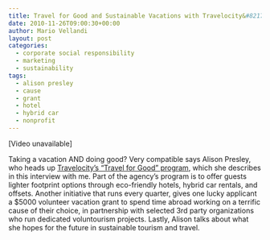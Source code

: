 ```yaml
---
title: Travel for Good and Sustainable Vacations with Travelocity&#8217;s Alison Presley
date: 2010-11-26T09:00:30+00:00
author: Mario Vellandi
layout: post
categories:
  - corporate social responsibility
  - marketing
  - sustainability
tags:
  - alison presley
  - cause
  - grant
  - hotel
  - hybrid car
  - nonprofit
---
```

[Video unavailable]

Taking a vacation AND doing good? Very compatible says Alison Presley, who heads up [Travelocity&#8217;s &#8220;Travel for Good&#8221; program](http://www.travelocity.com/TravelForGood/index.html), which she describes in this interview with me. Part of the agency&#8217;s program is to offer guests lighter footprint options through eco-friendly hotels, hybrid car rentals, and offsets. Another initiative that runs every quarter, gives one lucky applicant a $5000 volunteer vacation grant to spend time abroad working on a terrific cause of their choice, in partnership with selected 3rd party organizations who run dedicated voluntourism projects. Lastly, Alison talks about what she hopes for the future in sustainable tourism and travel.
